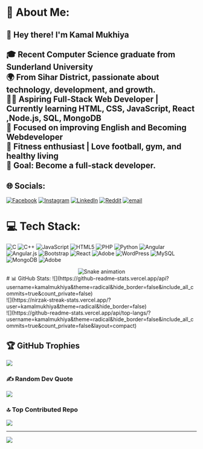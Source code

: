# 💫 About Me:
## 👋 Hey there! I'm Kamal Mukhiya<br><br>🎓 Recent Computer Science graduate from Sunderland University  <br>🌍 From Sihar District, passionate about technology, development, and growth.  <br>👨‍💻 Aspiring Full-Stack Web Developer | Currently learning **HTML, CSS, JavaScript, React ,Node.js, SQL, MongoDB**  <br>🧠 Focused on improving English and Becoming Webdeveloper<br>💪 Fitness enthusiast | Love football, gym, and healthy living  <br>🎯 Goal: Become a full-stack developer.<br>


## 🌐 Socials:
[![Facebook](https://img.shields.io/badge/Facebook-%231877F2.svg?logo=Facebook&logoColor=white)](https://facebook.com/kamalmukhiya) [![Instagram](https://img.shields.io/badge/Instagram-%23E4405F.svg?logo=Instagram&logoColor=white)](https://instagram.com/kamalmukhiyaa) [![LinkedIn](https://img.shields.io/badge/LinkedIn-%230077B5.svg?logo=linkedin&logoColor=white)](https://linkedin.com/in/kamalmukhiya) [![Reddit](https://img.shields.io/badge/Reddit-%23FF4500.svg?logo=Reddit&logoColor=white)](https://reddit.com/user/kamal432) [![email](https://img.shields.io/badge/Email-D14836?logo=gmail&logoColor=white)](mailto:kamalmukhiya24@gmail.com) 

# 💻 Tech Stack:
![C](https://img.shields.io/badge/c-%2300599C.svg?style=for-the-badge&logo=c&logoColor=white) ![C++](https://img.shields.io/badge/c++-%2300599C.svg?style=for-the-badge&logo=c%2B%2B&logoColor=white) ![JavaScript](https://img.shields.io/badge/javascript-%23323330.svg?style=for-the-badge&logo=javascript&logoColor=%23F7DF1E) ![HTML5](https://img.shields.io/badge/html5-%23E34F26.svg?style=for-the-badge&logo=html5&logoColor=white) ![PHP](https://img.shields.io/badge/php-%23777BB4.svg?style=for-the-badge&logo=php&logoColor=white) ![Python](https://img.shields.io/badge/python-3670A0?style=for-the-badge&logo=python&logoColor=ffdd54) ![Angular](https://img.shields.io/badge/angular-%23DD0031.svg?style=for-the-badge&logo=angular&logoColor=white) ![Angular.js](https://img.shields.io/badge/angular.js-%23E23237.svg?style=for-the-badge&logo=angularjs&logoColor=white) ![Bootstrap](https://img.shields.io/badge/bootstrap-%238511FA.svg?style=for-the-badge&logo=bootstrap&logoColor=white) ![React](https://img.shields.io/badge/react-%2320232a.svg?style=for-the-badge&logo=react&logoColor=%2361DAFB) ![Adobe](https://img.shields.io/badge/adobe-%23FF0000.svg?style=for-the-badge&logo=adobe&logoColor=white) ![WordPress](https://img.shields.io/badge/WordPress-%23117AC9.svg?style=for-the-badge&logo=WordPress&logoColor=white) ![MySQL](https://img.shields.io/badge/mysql-4479A1.svg?style=for-the-badge&logo=mysql&logoColor=white) ![MongoDB](https://img.shields.io/badge/MongoDB-%234ea94b.svg?style=for-the-badge&logo=mongodb&logoColor=white) ![Adobe](https://img.shields.io/badge/adobe-%23FF0000.svg?style=for-the-badge&logo=adobe&logoColor=white)
<!-- Snake Game Repo View -->

<div align="center">
  <img src="https://profile-readme-generator.com/assets/snake.svg" alt="Snake animation" />
</div>
# 📊 GitHub Stats:
![](https://github-readme-stats.vercel.app/api?username=kamalmukhiya&theme=radical&hide_border=false&include_all_commits=true&count_private=false)<br/>
![](https://nirzak-streak-stats.vercel.app/?user=kamalmukhiya&theme=radical&hide_border=false)<br/>
![](https://github-readme-stats.vercel.app/api/top-langs/?username=kamalmukhiya&theme=radical&hide_border=false&include_all_commits=true&count_private=false&layout=compact)

## 🏆 GitHub Trophies
![](https://github-profile-trophy.vercel.app/?username=kamalmukhiya&theme=radical&no-frame=false&no-bg=true&margin-w=4)

### ✍️ Random Dev Quote
![](https://quotes-github-readme.vercel.app/api?type=horizontal&theme=radical)

### 🔝 Top Contributed Repo
![](https://github-contributor-stats.vercel.app/api?username=kamalmukhiya&limit=5&theme=dark&combine_all_yearly_contributions=true)

---
[![](https://visitcount.itsvg.in/api?id=kamalmukhiya&icon=0&color=0)](https://visitcount.itsvg.in)

<!-- Proudly created with GPRM ( https://gprm.itsvg.in ) -->
